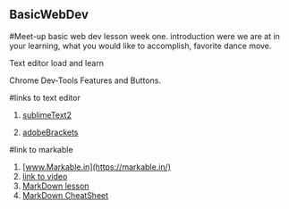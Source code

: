 ## BasicWebDev
#Meet-up basic web dev lesson week one.
introduction were we are at in your learning, what you would like to accomplish, favorite dance move.

Text editor load and learn

Chrome Dev-Tools Features and Buttons.


#links to text editor


1.  [sublimeText2](http://www.sublimetext.com/2)

2.  [adobeBrackets](http://brackets.io/)


#link to markable 


1.  [www.Markable.in](https://markable.in/)
2.  [link to video](https://www.youtube.com/watch?v=HndN6P9ke6U)
3.  [MarkDown lesson](http://markdowntutorial.com/lesson/1/)
4.  [MarkDown CheatSheet](https://github.com/adam-p/markdown-here/wiki/Markdown-Cheatsheet#lists)

